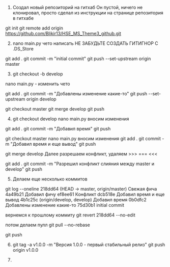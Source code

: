 1. Создал новый репозиторий на гитхаб
Он пустой, ничего не клонировал, просто сделал из инструкции на странице репозитория в гитхабе

git init
git remote add origin https://github.com/Blikir13/HSE_MS_Theme3_github.git

2. nano main.py
чето написать
НЕ ЗАБУДЬТЕ СОЗДАТЬ ГИТИГНОР С .DS_Store

git add .
git commit -m "initial commit"
git push --set-upstream origin master

3. git checkout -b develop

nano main.py - изменить чето

git add .
git commit -m "Добавлены изменение какие-то"
git push --set-upstream origin develop

git checkout master
git merge develop
git push

4. git checkout develop
nano main.py
вносим изменения

git add .
git commit -m "Добавил время"
git push

git checkout master
nano main.py
вносим изменения
git add .
git commit -m "Добавил время и еще вывод"
git push

git merge develop
Далее разрешаем конфликт, удаляем >>> === <<<

 git add . 
 git commit -m "Разрешил конфликт слияния между master и develop"
 git push


5. Делаем еще несколько коммитов

git log --oneline
218dd64 (HEAD -> master, origin/master) Свежая фича
4a49b21 Добавил фичу
ef8ee61 Конфликт
dcb518e Добавил время и еще вывод
4b1c25c (origin/develop, develop) Добавил время
0b0dfc2 Добавлены изменение какие-то
75d30b1 initial commit

вернемся к прошлому коммиту
git revert 218dd64 --no-edit

потом делаем пулл 
git pull --no-rebase

git push

6. git tag -a v1.0.0 -m "Версия 1.0.0 - первый стабильный релиз"
git push origin v1.0.0

7.


